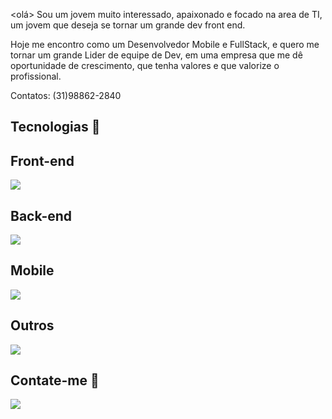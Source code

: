 <olá>
Sou um jovem muito interessado, apaixonado e focado na area de TI, um jovem que deseja se tornar um grande dev front end.

Hoje me encontro como um Desenvolvedor Mobile e FullStack, e quero me tornar um grande Lider de equipe de Dev, em uma empresa que me dê oportunidade de crescimento, que tenha valores e que valorize o profissional.

Contatos: (31)98862-2840

<h2>Tecnologias 🥇</h2>

<h2>Front-end</h2>

<p>
  <a href="https://skillicons.dev">
    <img src="https://skillicons.dev/icons?i=js,ts,html,css,bootstrap,vue,angular" />
  </a>
</p>

<h2>Back-end</h2>

<p>
  <a href="https://skillicons.dev">
    <img src="https://skillicons.dev/icons?i=js,ts,nodejs,prisma,php,laravel,nestjs,cs" />
  </a>
</p>
<h2>Mobile</h2>
<p>
  <a href="https://skillicons.dev">
    <img src="https://skillicons.dev/icons?i=flutter,react,kotlin,androidstudio" />
  </a>
</p>
<h2>Outros</h2>
<p>
  <a href="https://skillicons.dev">
    <img src="https://skillicons.dev/icons?i=firebase,aws,git,docker,vscode,linux" />
  </a>
</p>

<h2>Contate-me 📲 </h2>
<p>
  <a href="https://skillicons.dev">
    <img src="https://skillicons.dev/icons?i=instagram,linkedin" />
  </a>
</p>
